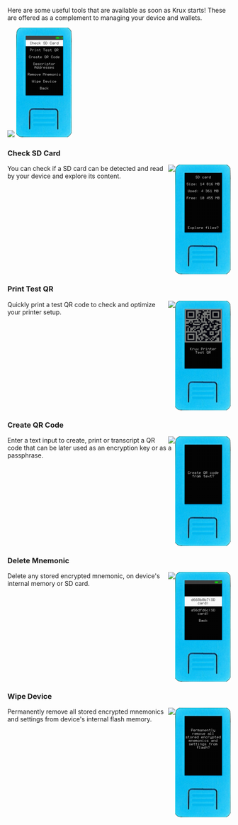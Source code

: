 Here are some useful tools that are available as soon as Krux starts! These are offered as a complement to managing your device and wallets.

<img src="../../../img/maixpy_amigo_tft/tools-options-150.png">
<img src="../../../img/maixpy_m5stickv/tools-options-125.png">

### Check SD Card
<img src="../../../img/maixpy_m5stickv/check-sd-card-125.png" align="right">
<img src="../../../img/maixpy_amigo_tft/check-sd-card-150.png" align="right">

You can check if a SD card can be detected and read by your device and explore its content.

<div style="clear: both"></div>

### Print Test QR
<img src="../../../img/maixpy_m5stickv/print-test-qr-125.png" align="right">
<img src="../../../img/maixpy_amigo_tft/print-test-qr-150.png" align="right">

Quickly print a test QR code to check and optimize your printer setup.

<div style="clear: both"></div>

### Create QR Code
<img src="../../../img/maixpy_m5stickv/create-qr-code-125.png" align="right">
<img src="../../../img/maixpy_amigo_tft/create-qr-code-150.png" align="right">

Enter a text input to create, print or transcript a QR code that can be later used as an encryption key or as a passphrase.

<div style="clear: both"></div>

### Delete Mnemonic
<img src="../../../img/maixpy_m5stickv/delete-mnemonic-125.png" align="right">
<img src="../../../img/maixpy_amigo_tft/delete-mnemonic-150.png" align="right">

Delete any stored encrypted mnemonic, on device's internal memory or SD card.

<div style="clear: both"></div>

### Wipe Device
<img src="../../../img/maixpy_m5stickv/wipe-device-125.png" align="right">
<img src="../../../img/maixpy_amigo_tft/wipe-device-150.png" align="right">

Permanently remove all stored encrypted mnemonics and settings from device's internal flash memory.

<div style="clear: both"></div>